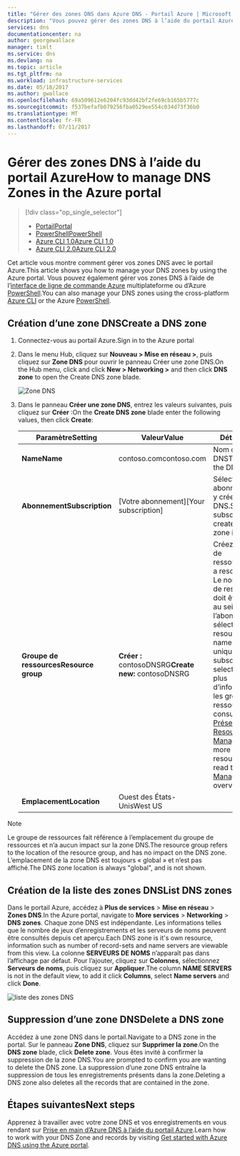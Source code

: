 ```yaml
---
title: "Gérer des zones DNS dans Azure DNS - Portail Azure | Microsoft Docs"
description: "Vous pouvez gérer des zones DNS à l’aide du portail Azure. Cet article décrit comment mettre à jour, supprimer et créer des zones DNS sur Azure DNS."
services: dns
documentationcenter: na
author: georgewallace
manager: timlt
ms.service: dns
ms.devlang: na
ms.topic: article
ms.tgt_pltfrm: na
ms.workload: infrastructure-services
ms.date: 05/18/2017
ms.author: gwallace
ms.openlocfilehash: 69a509612e6204fc93dd42bf2fe69cb165b5777c
ms.sourcegitcommit: f537befafb079256fba0529ee554c034d73f36b0
ms.translationtype: MT
ms.contentlocale: fr-FR
ms.lasthandoff: 07/11/2017
---
```

# <a name="how-to-manage-dns-zones-in-the-azure-portal"></a><span data-ttu-id="a1409-104">Gérer des zones DNS à l’aide du portail Azure</span><span class="sxs-lookup"><span data-stu-id="a1409-104">How to manage DNS Zones in the Azure portal</span></span>

> [!div class="op_single_selector"]
> * [<span data-ttu-id="a1409-105">Portail</span><span class="sxs-lookup"><span data-stu-id="a1409-105">Portal</span></span>](dns-operations-dnszones-portal.md)
> * [<span data-ttu-id="a1409-106">PowerShell</span><span class="sxs-lookup"><span data-stu-id="a1409-106">PowerShell</span></span>](dns-operations-dnszones.md)
> * [<span data-ttu-id="a1409-107">Azure CLI 1.0</span><span class="sxs-lookup"><span data-stu-id="a1409-107">Azure CLI 1.0</span></span>](dns-operations-dnszones-cli-nodejs.md)
> * [<span data-ttu-id="a1409-108">Azure CLI 2.0</span><span class="sxs-lookup"><span data-stu-id="a1409-108">Azure CLI 2.0</span></span>](dns-operations-dnszones-cli.md)

<span data-ttu-id="a1409-109">Cet article vous montre comment gérer vos zones DNS avec le portail Azure.</span><span class="sxs-lookup"><span data-stu-id="a1409-109">This article shows you how to manage your DNS zones by using the Azure portal.</span></span> <span data-ttu-id="a1409-110">Vous pouvez également gérer vos zones DNS à l’aide de l’[interface de ligne de commande Azure](dns-operations-dnszones-cli.md) multiplateforme ou d’Azure [PowerShell](dns-operations-dnszones.md).</span><span class="sxs-lookup"><span data-stu-id="a1409-110">You can also manage your DNS zones using the cross-platform [Azure CLI](dns-operations-dnszones-cli.md) or the Azure [PowerShell](dns-operations-dnszones.md).</span></span>

## <a name="create-a-dns-zone"></a><span data-ttu-id="a1409-111">Création d’une zone DNS</span><span class="sxs-lookup"><span data-stu-id="a1409-111">Create a DNS zone</span></span>

1. <span data-ttu-id="a1409-112">Connectez-vous au portail Azure.</span><span class="sxs-lookup"><span data-stu-id="a1409-112">Sign in to the Azure portal</span></span>
2. <span data-ttu-id="a1409-113">Dans le menu Hub, cliquez sur **Nouveau > Mise en réseau >**, puis cliquez sur **Zone DNS** pour ouvrir le panneau Créer une zone DNS.</span><span class="sxs-lookup"><span data-stu-id="a1409-113">On the Hub menu, click and click **New > Networking >** and then click **DNS zone** to open the Create DNS zone blade.</span></span>

    ![Zone DNS](./media/dns-operations-dnszones-portal/openzone650.png)

4. <span data-ttu-id="a1409-115">Dans le panneau **Créer une zone DNS**, entrez les valeurs suivantes, puis cliquez sur **Créer** :</span><span class="sxs-lookup"><span data-stu-id="a1409-115">On the **Create DNS zone** blade enter the following values, then click **Create**:</span></span>


   | <span data-ttu-id="a1409-116">**Paramètre**</span><span class="sxs-lookup"><span data-stu-id="a1409-116">**Setting**</span></span> | <span data-ttu-id="a1409-117">**Valeur**</span><span class="sxs-lookup"><span data-stu-id="a1409-117">**Value**</span></span> | <span data-ttu-id="a1409-118">**Détails**</span><span class="sxs-lookup"><span data-stu-id="a1409-118">**Details**</span></span> |
   |---|---|---|
   |<span data-ttu-id="a1409-119">**Name**</span><span class="sxs-lookup"><span data-stu-id="a1409-119">**Name**</span></span>|<span data-ttu-id="a1409-120">contoso.com</span><span class="sxs-lookup"><span data-stu-id="a1409-120">contoso.com</span></span>|<span data-ttu-id="a1409-121">Nom de la zone DNS</span><span class="sxs-lookup"><span data-stu-id="a1409-121">The name of the DNS zone</span></span>|
   |<span data-ttu-id="a1409-122">**Abonnement**</span><span class="sxs-lookup"><span data-stu-id="a1409-122">**Subscription**</span></span>|<span data-ttu-id="a1409-123">[Votre abonnement]</span><span class="sxs-lookup"><span data-stu-id="a1409-123">[Your subscription]</span></span>|<span data-ttu-id="a1409-124">Sélectionnez un abonnement pour y créer la zone DNS.</span><span class="sxs-lookup"><span data-stu-id="a1409-124">Select a subscription to create the DNS zone in.</span></span>|
   |<span data-ttu-id="a1409-125">**Groupe de ressources**</span><span class="sxs-lookup"><span data-stu-id="a1409-125">**Resource group**</span></span>|<span data-ttu-id="a1409-126">**Créer :** contosoDNSRG</span><span class="sxs-lookup"><span data-stu-id="a1409-126">**Create new:** contosoDNSRG</span></span>|<span data-ttu-id="a1409-127">Créez un groupe de ressources.</span><span class="sxs-lookup"><span data-stu-id="a1409-127">Create a resource group.</span></span> <span data-ttu-id="a1409-128">Le nom du groupe de ressources doit être unique au sein de l’abonnement sélectionné.</span><span class="sxs-lookup"><span data-stu-id="a1409-128">The resource group name must be unique within the subscription you selected.</span></span> <span data-ttu-id="a1409-129">Pour plus d’informations sur les groupes de ressources, consultez l’article [Présentation de Resource Manager](../azure-resource-manager/resource-group-overview.md?toc=%2fazure%2fdns%2ftoc.json#resource-groups).</span><span class="sxs-lookup"><span data-stu-id="a1409-129">To learn more about resource groups, read the [Resource Manager](../azure-resource-manager/resource-group-overview.md?toc=%2fazure%2fdns%2ftoc.json#resource-groups) overview article.</span></span>|
   |<span data-ttu-id="a1409-130">**Emplacement**</span><span class="sxs-lookup"><span data-stu-id="a1409-130">**Location**</span></span>|<span data-ttu-id="a1409-131">Ouest des États-Unis</span><span class="sxs-lookup"><span data-stu-id="a1409-131">West US</span></span>||

> [!NOTE]
> <span data-ttu-id="a1409-132">Le groupe de ressources fait référence à l’emplacement du groupe de ressources et n’a aucun impact sur la zone DNS.</span><span class="sxs-lookup"><span data-stu-id="a1409-132">The resource group refers to the location of the resource group, and has no impact on the DNS zone.</span></span> <span data-ttu-id="a1409-133">L’emplacement de la zone DNS est toujours « global » et n’est pas affiché.</span><span class="sxs-lookup"><span data-stu-id="a1409-133">The DNS zone location is always "global", and is not shown.</span></span>

## <a name="list-dns-zones"></a><span data-ttu-id="a1409-134">Création de la liste des zones DNS</span><span class="sxs-lookup"><span data-stu-id="a1409-134">List DNS zones</span></span>

<span data-ttu-id="a1409-135">Dans le portail Azure, accédez à **Plus de services** > **Mise en réseau** > **Zones DNS**.</span><span class="sxs-lookup"><span data-stu-id="a1409-135">In the Azure portal, navigate to **More services** > **Networking** > **DNS zones**.</span></span> <span data-ttu-id="a1409-136">Chaque zone DNS est indépendante. Les informations telles que le nombre de jeux d’enregistrements et les serveurs de noms peuvent être consultés depuis cet aperçu.</span><span class="sxs-lookup"><span data-stu-id="a1409-136">Each DNS zone is it's own resource, information such as number of record-sets and name servers are viewable from this view.</span></span> <span data-ttu-id="a1409-137">La colonne **SERVEURS DE NOMS** n’apparaît pas dans l’affichage par défaut. Pour l’ajouter, cliquez sur **Colonnes**, sélectionnez **Serveurs de noms**, puis cliquez sur **Appliquer**.</span><span class="sxs-lookup"><span data-stu-id="a1409-137">The column **NAME SERVERS** is not in the default view, to add it click **Columns**, select **Name servers** and click **Done**.</span></span>

![liste des zones DNS](./media/dns-operations-dnszones-portal/listzones.png)

## <a name="delete-a-dns-zone"></a><span data-ttu-id="a1409-139">Suppression d’une zone DNS</span><span class="sxs-lookup"><span data-stu-id="a1409-139">Delete a DNS zone</span></span>

<span data-ttu-id="a1409-140">Accédez à une zone DNS dans le portail.</span><span class="sxs-lookup"><span data-stu-id="a1409-140">Navigate to a DNS zone in the portal.</span></span> <span data-ttu-id="a1409-141">Sur le panneau **Zone DNS**, cliquez sur **Supprimer la zone**.</span><span class="sxs-lookup"><span data-stu-id="a1409-141">On the **DNS zone** blade, click **Delete zone**.</span></span> <span data-ttu-id="a1409-142">Vous êtes invité à confirmer la suppression de la zone DNS.</span><span class="sxs-lookup"><span data-stu-id="a1409-142">You are prompted to confirm you are wanting to delete the DNS zone.</span></span> <span data-ttu-id="a1409-143">La suppression d’une zone DNS entraîne la suppression de tous les enregistrements présents dans la zone.</span><span class="sxs-lookup"><span data-stu-id="a1409-143">Deleting a DNS zone also deletes all the records that are contained in the zone.</span></span>

## <a name="next-steps"></a><span data-ttu-id="a1409-144">Étapes suivantes</span><span class="sxs-lookup"><span data-stu-id="a1409-144">Next steps</span></span>

<span data-ttu-id="a1409-145">Apprenez à travailler avec votre zone DNS et vos enregistrements en vous rendant sur [Prise en main d’Azure DNS à l’aide du portail Azure](dns-getstarted-portal.md).</span><span class="sxs-lookup"><span data-stu-id="a1409-145">Learn how to work with your DNS Zone and records by visiting [Get started with Azure DNS using the Azure portal](dns-getstarted-portal.md).</span></span>